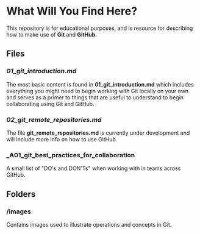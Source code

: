 # What Will You Find Here?

This repository is for educational purposes, and is resource for describing how to make use of **Git** and **GitHub**.

## Files

### _01_git_introduction.md_

The most basic content is found in **01_git_introduction.md** which includes everything you might need to begin working with Git locally on your own and serves as a primer to things that are useful to understand to begin collaborating using Git and GitHub.

### _02_git_remote_repositories.md_

The file **git_remote_repositories.md** is currently under development and will include more info on how to use GitHub.

### _A01_git_best_practices_for_collaboration

A small list of "DO's and DON'Ts" when working with in teams across GitHub.

## Folders

### /images

Contains images used to illustrate operations and concepts in Git.